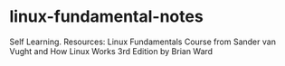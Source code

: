 # linux-fundamental-notes
Self Learning. Resources: Linux Fundamentals Course from Sander van Vught and How Linux Works 3rd Edition by Brian Ward
